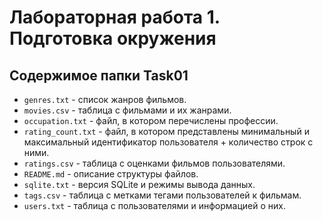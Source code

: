 # Лабораторная работа 1. Подготовка окружения

## Содержимое папки Task01
- `genres.txt` - список жанров фильмов.
- `movies.csv` - таблица с фильмами и их жанрами.
- `occupation.txt` - файл, в котором перечислены профессии.
- `rating_count.txt` - файл, в котором представлены минимальный и максимальный идентификатор пользователя + количество строк с ними.
- `ratings.csv` - таблица с оценками фильмов пользователями.
- `README.md` - описание структуры файлов.
- `sqlite.txt` - версия SQLite и режимы вывода данных.
- `tags.csv` - таблица с метками тегами пользователей к фильмам.
- `users.txt` - таблица с пользователями и информацией о них.